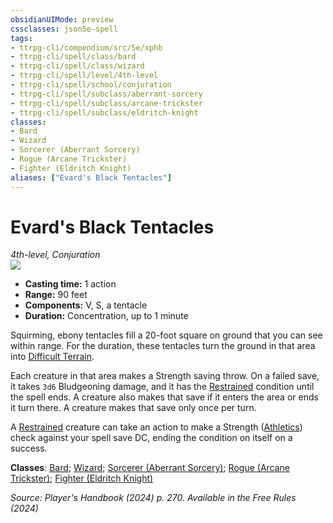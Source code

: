 ```yaml
---
obsidianUIMode: preview
cssclasses: json5e-spell
tags:
- ttrpg-cli/compendium/src/5e/xphb
- ttrpg-cli/spell/class/bard
- ttrpg-cli/spell/class/wizard
- ttrpg-cli/spell/level/4th-level
- ttrpg-cli/spell/school/conjuration
- ttrpg-cli/spell/subclass/aberrant-sorcery
- ttrpg-cli/spell/subclass/arcane-trickster
- ttrpg-cli/spell/subclass/eldritch-knight
classes:
- Bard
- Wizard
- Sorcerer (Aberrant Sorcery)
- Rogue (Arcane Trickster)
- Fighter (Eldritch Knight)
aliases: ["Evard's Black Tentacles"]
---
```

# Evard's Black Tentacles
*4th-level, Conjuration*  
![](3-Mechanics/CLI/spells/img/evards-black-tentacles.webp#right)

- **Casting time:** 1 action
- **Range:** 90 feet
- **Components:** V, S, a tentacle
- **Duration:** Concentration, up to 1 minute

Squirming, ebony tentacles fill a 20-foot square on ground that you can see within range. For the duration, these tentacles turn the ground in that area into [Difficult Terrain](3-Mechanics/CLI/rules/variant-rules/difficult-terrain-xphb.md).

Each creature in that area makes a Strength saving throw. On a failed save, it takes `3d6` Bludgeoning damage, and it has the [Restrained](3-Mechanics/CLI/rules/conditions.md#Restrained) condition until the spell ends. A creature also makes that save if it enters the area or ends it turn there. A creature makes that save only once per turn.

A [Restrained](3-Mechanics/CLI/rules/conditions.md#Restrained) creature can take an action to make a Strength ([Athletics](3-Mechanics/CLI/rules/skills.md#Athletics)) check against your spell save DC, ending the condition on itself on a success.

**Classes**: [Bard](list-spells-classes-bard); [Wizard](list-spells-classes-wizard); [Sorcerer (Aberrant Sorcery)](list-spells-classes-sorcerer-xphb-aberrant-sorcery-xphb); [Rogue (Arcane Trickster)](list-spells-classes-rogue-xphb-arcane-trickster-xphb); [Fighter (Eldritch Knight)](list-spells-classes-fighter-xphb-eldritch-knight-xphb)

*Source: Player's Handbook (2024) p. 270. Available in the Free Rules (2024)*